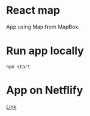 # React map

App using Map from MapBox.

# Run app locally

```
npm start
```

# App on Netflify

[Link](https://react-simple-map.netlify.app/)
